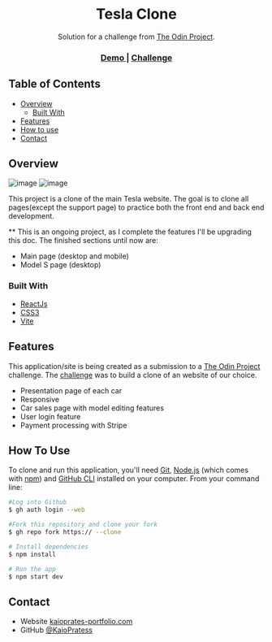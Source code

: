 <h1 align="center">Tesla Clone</h1>

<div align="center">
   Solution for a challenge from  <a href="https://www.theodinproject.com" target="_blank">The Odin Project</a>.
</div>

<div align="center">
  <h3>
    <a href="https://{your-demo-link.your-domain}">
      Demo
    </a>
    <span> | </span>
    <a href="https://www.theodinproject.com/lessons/node-path-javascript-javascript-final-project">
      Challenge
    </a>
  </h3>
</div>

<!-- TABLE OF CONTENTS -->

## Table of Contents

- [Overview](#overview)
  - [Built With](#built-with)
- [Features](#features)
- [How to use](#how-to-use)
- [Contact](#contact)

<!-- OVERVIEW -->

## Overview

![image](https://user-images.githubusercontent.com/91703674/192283476-aa9f785c-8963-4bcf-95d0-339695379a31.png)
![image](https://user-images.githubusercontent.com/91703674/192283724-4ff6259c-2f5b-42ce-adae-adbaec348580.png)

This project is a clone of the main Tesla website. The goal is to clone all pages(except the support page) to practice both the front end and back end development.

** This is an ongoing project, as I complete the features I'll be upgrading this doc. The finished sections until now are:
 - Main page (desktop and mobile)
 - Model S page (desktop)

### Built With

- [ReactJs](https://reactjs.org/)
- [CSS3](https://developer.mozilla.org/pt-BR/docs/Web/CSS)
- [Vite](https://vitejs.dev/)

## Features

<!-- List the features of your application or follow the template. Don't share the figma file here :) -->

This application/site is being created as a submission to a [The Odin Project](https://www.theodinproject.com) challenge. The [challenge](https://www.theodinproject.com/lessons/node-path-javascript-javascript-final-project) was to build a clone of an website of our choice.

- Presentation page of each car
- Responsive
- Car sales page with model editing features
- User login feature
- Payment processing with Stripe

## How To Use

<!-- Example: -->

To clone and run this application, you'll need [Git](https://git-scm.com), [Node.js](https://nodejs.org/en/download/) (which comes with [npm](http://npmjs.com)) and [GitHub CLI](https://cli.github.com/) installed on your computer. From your command line:

```bash
#Log into Github
$ gh auth login --web

#Fork this repository and clone your fork
$ gh repo fork https:// --clone

# Install dependencies
$ npm install

# Run the app
$ npm start dev
```

## Contact

- Website [kaioprates-portfolio.com](https://{your-web-site-link})
- GitHub [@KaioPratess](https://github.com/KaioPratess)
